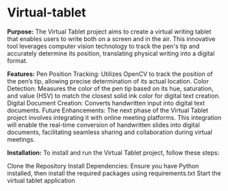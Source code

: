 # Virtual-tablet

**Purpose:**
The Virtual Tablet project aims to create a virtual writing tablet that enables users to write both on a screen and in the air. This innovative tool leverages computer vision technology to track the pen's tip and accurately determine its position, translating physical writing into a digital format.

**Features:**
Pen Position Tracking: Utilizes OpenCV to track the position of the pen’s tip, allowing precise determination of its actual location.
Color Detection: Measures the color of the pen tip based on its hue, saturation, and value (HSV) to match the closest solid ink color for digital text creation.
Digital Document Creation: Converts handwritten input into digital text documents.
Future Enhancements:
The next phase of the Virtual Tablet project involves integrating it with online meeting platforms. This integration will enable the real-time conversion of handwritten slides into digital documents, facilitating seamless sharing and collaboration during virtual meetings.

**Installation:**
To install and run the Virtual Tablet project, follow these steps:

Clone the Repository
Install Dependencies: Ensure you have Python installed, then install the required packages using requirements.txt
Start the virtual tablet application

